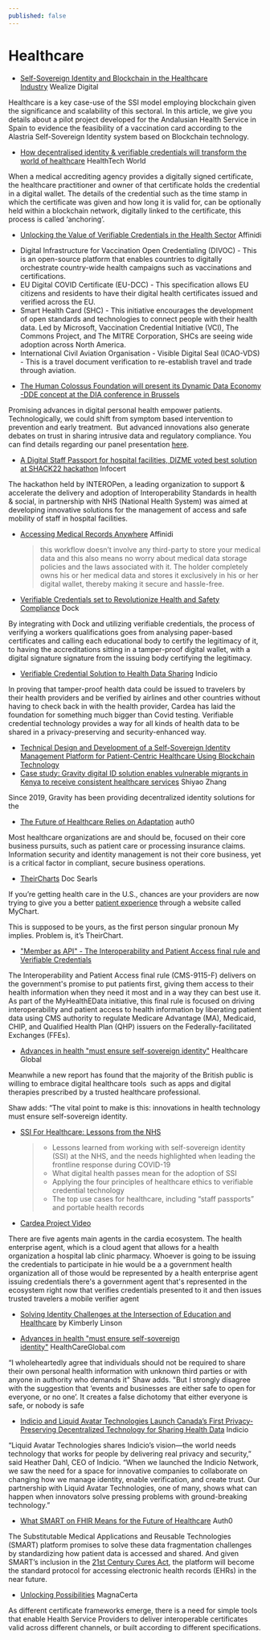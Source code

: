 ```yaml
---
published: false
---
```


# Healthcare 


* [Self-Sovereign Identity and Blockchain in the Healthcare Industry](https://knowledge.wealize.digital/en/blog/blog/ssi-at-healthcare-industry) Wealize Digital

Healthcare is a key case-use of the SSI model employing blockchain given the significance and scalability of this sectoral. In this article, we give you details about a pilot project developed for the Andalusian Health Service in Spain to evidence the feasibility of a vaccination card according to the Alastria Self-Sovereign Identity system based on Blockchain technology.
* [How decentralised identity & verifiable credentials will transform the world of healthcare](https://www.htworld.co.uk/insight/decentralized-identity-verifiable-credentials-healthcare/) HealthTech World

When a medical accrediting agency provides a digitally signed certificate, the healthcare practitioner and owner of that certificate holds the credential in a digital wallet. The details of the credential such as the time stamp in which the certificate was given and how long it is valid for, can be optionally held within a blockchain network, digitally linked to the certificate, this process is called ‘anchoring’.
* [Unlocking the Value of Verifiable Credentials in the Health Sector](https://www.affinidi.com/post/unlocking-the-value-of-verifiable-credentials-in-the-health-sector) Affinidi

- Digital Infrastructure for Vaccination Open Credentialing (DIVOC) - This is an open-source platform that enables countries to digitally orchestrate country-wide health campaigns such as vaccinations and certifications.
- EU Digital COVID Certificate (EU-DCC) - This specification allows EU citizens and residents to have their digital health certificates issued and verified across the EU.
- Smart Health Card (SHC) - This initiative encourages the development of open standards and technologies to connect people with their health data. Led by Microsoft, Vaccination Credential Initiative (VCI), The Commons Project, and The MITRE Corporation, SHCs are seeing wide adoption across North America.
- International Civil Aviation Organisation - Visible Digital Seal (ICAO-VDS) - This is a travel document verification to re-establish travel and trade through aviation.

* [The Human Colossus Foundation will present its Dynamic Data Economy -DDE concept at the DIA conference in Brussels](https://humancolossus.foundation/blog/dde-dia)

Promising advances in digital personal health empower patients. Technologically, we could shift from symptom based intervention to prevention and early treatment.  But advanced innovations also generate debates on trust in sharing intrusive data and regulatory compliance. You can find details regarding our panel presentation [here](https://www.diahome.org/en/conference-listing/meetings/2022/03/dia-europe-2022/agenda/29/precision-prevention-in-a-dynamic-data-economy?ref%3DPrecisionPreventioninaDynamicDataEconomy).
* [A Digital Staff Passport for hospital facilities, DIZME voted best solution at SHACK22 hackathon](https://infocert.digital/a-digital-staff-passport-for-the-safe-mobility-of-staff-in-hospital-facilities-dizme-has-been-voted-as-the-best-solution-at-shack22-hackathon/) Infocert

The hackathon held by INTEROPen, a leading organization to support & accelerate the delivery and adoption of Interoperability Standards in health & social, in partnership with NHS (National Health System) was aimed at developing innovative solutions for the management of access and safe mobility of staff in hospital facilities.
* [Accessing Medical Records Anywhere](https://academy.affinidi.com/accessing-medical-records-anywhere-a-use-case-for-verifiable-credentials-81a248f9b746) Affinidi
  > this workflow doesn’t involve any third-party to store your medical data and this also means no worry about medical data storage policies and the laws associated with it. The holder completely owns his or her medical data and stores it exclusively in his or her digital wallet, thereby making it secure and hassle-free.
* [Verifiable Credentials set to Revolutionize Health and Safety Compliance](https://blog.dock.io/verifiable-credentials-set-to-revolutionize-health-and-safety-compliance/) Dock

By integrating with Dock and utilizing verifiable credentials, the process of verifying a workers qualifications goes from analysing paper-based certificates and calling each educational body to certify the legitimacy of it, to having the accreditations sitting in a tamper-proof digital wallet, with a digital signature signature from the issuing body certifying the legitimacy.

* [Verifiable Credential Solution to Health Data Sharing](https://indicio.tech/the-verifiable-credential-solution-to-health-data-sharing/) Indicio

In proving that tamper-proof health data could be issued to travelers by their health providers and be verified by airlines and other countries without having to check back in with the health provider, Cardea has laid the foundation for something much bigger than Covid testing. Verifiable credential technology provides a way for all kinds of health data to be shared in a privacy-preserving and security-enhanced way.
* [Technical Design and Development of a Self-Sovereign Identity Management Platform for Patient-Centric Healthcare Using Blockchain Technology](https://www.blockchainhealthcaretoday.com/index.php/journal/article/view/196)
* [Case study: Gravity digital ID solution enables vulnerable migrants in Kenya to receive consistent healthcare services](https://medium.com/gravity-earth/case-study-gravity-digital-id-solution-enables-vulnerable-migrants-in-kenya-to-receive-consistent-713a78f9e0d8) Shiyao Zhang

Since 2019, Gravity has been providing decentralized identity solutions for the 

* [The Future of Healthcare Relies on Adaptation](https://auth0.com/blog/the-future-of-healthcare-relies-on-adaptation/) auth0

Most healthcare organizations are and should be, focused on their core business pursuits, such as patient care or processing insurance claims. Information security and identity management is not their core business, yet is a critical factor in compliant, secure business operations.

* [TheirCharts](https://blogs.harvard.edu/doc/2022/01/15/theircharts/) Doc Searls

If you’re getting health care in the U.S., chances are your providers are now trying to give you a better [patient experience](https://www.epic.com/software%23PatientEngagement) through a website called MyChart.

This is supposed to be yours, as the first person singular pronoun My implies. Problem is, it’s TheirChart.

  * ["Member as API" - The Interoperability and Patient Access final rule and Verifiable Credentials](https://www.pocketcred.com/post/member-as-api-the-interoperability-and-patient-access-final-rule-and-verifiable-credentials)

The Interoperability and Patient Access final rule (CMS-9115-F) delivers on the government's promise to put patients first, giving them access to their health information when they need it most and in a way they can best use it. As part of the MyHealthEData initiative, this final rule is focused on driving interoperability and patient access to health information by liberating patient data using CMS authority to regulate Medicare Advantage (MA), Medicaid, CHIP, and Qualified Health Plan (QHP) issuers on the Federally-facilitated Exchanges (FFEs).

* [Advances in health "must ensure self-sovereign identity"](https://healthcareglobal.com/digital-healthcare/advances-health-must-ensure-self-sovereign-identity?page%3D1) Healthcare Global

Meanwhile a new report has found that the majority of the British public is willing to embrace digital healthcare tools  such as apps and digital therapies prescribed by a trusted healthcare professional.

Shaw adds: “The vital point to make is this: innovations in health technology must ensure self-sovereign identity.

* [SSI For Healthcare: Lessons from the NHS](https://vimeo.com/543285754)
  > - Lessons learned from working with self-sovereign identity (SSI) at the NHS, and the needs highlighted when leading the frontline response during COVID-19
  > - What digital health passes mean for the adoption of SSI
  > - Applying the four principles of healthcare ethics to verifiable credential technology
  > - The top use cases for healthcare, including “staff passports” and portable health records
* [Cardea Project Video](https://www.youtube.com/watch?v%3DocomqbTb5ZY%26list%3DPL3LvHy3eIPslC7YhQGXKPN4LvS3ekqfqE)

There are five agents main agents in the cardia ecosystem. The health enterprise agent, which is a cloud agent that allows for a health organization a hospital lab clinic pharmacy. Whoever is going to be issuing the credentials to participate in hie would be a a government health organization all of those would be represented by a health enterprise agent issuing credentials there's a government agent that's represented in the ecosystem right now that verifies credentials presented to it and then issues trusted travelers a mobile verifier agent

* [Solving Identity Challenges at the Intersection of Education and Healthcare](https://iiw.idcommons.net/21C/_Solving_Identity_Challenges_at_the_Intersection_of_Education_and_Healthcare) by Kimberly Linson

* [Advances in health "must ensure self-sovereign identity"](https://healthcareglobal.com/digital-healthcare/advances-health-must-ensure-self-sovereign-identity) HealthCareGlobal.com

“I wholeheartedly agree that individuals should not be required to share their own personal health information with unknown third parties or with anyone in authority who demands it" Shaw adds. "But I strongly disagree with the suggestion that ‘events and businesses are either safe to open for everyone, or no one’. It creates a false dichotomy that either everyone is safe, or nobody is safe
* [Indicio and Liquid Avatar Technologies Launch Canada’s First Privacy-Preserving Decentralized Technology for Sharing Health Data](https://indicio.tech/indicio-and-liquid-avatar-technologies-launch-canadas-first-privacy-preserving-decentralized-technology-for-sharing-health-data/) Indicio

“Liquid Avatar Technologies shares Indicio’s vision—the world needs technology that works for people by delivering real privacy and security,” said Heather Dahl, CEO of Indicio. “When we launched the Indicio Network, we saw the need for a space for innovative companies to collaborate on changing how we manage identity, enable verification, and create trust. Our partnership with Liquid Avatar Technologies, one of many, shows what can happen when innovators solve pressing problems with ground-breaking technology.”
* [What SMART on FHIR Means for the Future of Healthcare](https://auth0.com/blog/what-smart-on-fhir-means-for-the-future-of-healthcare/) Auth0

The Substitutable Medical Applications and Reusable Technologies (SMART) platform promises to solve these data fragmentation challenges by standardizing how patient data is accessed and shared. And given SMART’s inclusion in the [21st Century Cures Act](https://www.federalregister.gov/documents/2020/05/01/2020-07419/21st-century-cures-act-interoperability-information-blocking-and-the-onc-health-it-certification), the platform will become the standard protocol for accessing electronic health records (EHRs) in the near future.

* [Unlocking Possibilities](https://magnacerta.com) MagnaCerta

As different certificate frameworks emerge, there is a need for simple tools that enable Health Service Providers to deliver interoperable certificates valid across different channels, or built according to different specifications.
